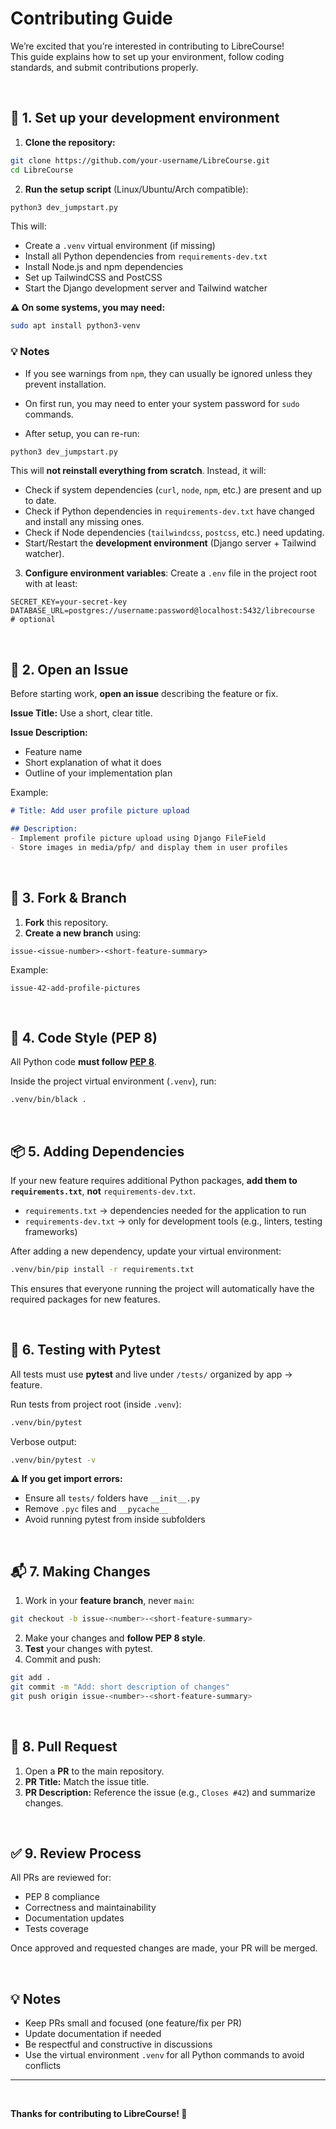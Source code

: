 # Contributing Guide

We’re excited that you’re interested in contributing to LibreCourse!  
This guide explains how to set up your environment, follow coding standards, and submit contributions properly.

<br>

## 🌱 1. Set up your development environment

1. **Clone the repository:**

```bash
git clone https://github.com/your-username/LibreCourse.git
cd LibreCourse
```

2. **Run the setup script** (Linux/Ubuntu/Arch compatible):

```bash
python3 dev_jumpstart.py
```

This will:

* Create a `.venv` virtual environment (if missing)
* Install all Python dependencies from `requirements-dev.txt`
* Install Node.js and npm dependencies
* Set up TailwindCSS and PostCSS
* Start the Django development server and Tailwind watcher


**⚠️ On some systems, you may need:**

 ```bash
 sudo apt install python3-venv
 ```

### 💡 Notes

* If you see warnings from `npm`, they can usually be ignored unless they prevent installation.
* On first run, you may need to enter your system password for `sudo` commands.  

* After setup, you can re-run:

```bash
python3 dev_jumpstart.py
```
This will **not reinstall everything from scratch**. Instead, it will:

* Check if system dependencies (`curl`, `node`, `npm`, etc.) are present and up to date.
* Check if Python dependencies in `requirements-dev.txt` have changed and install any missing ones.
* Check if Node dependencies (`tailwindcss`, `postcss`, etc.) need updating.
* Start/Restart the **development environment** (Django server + Tailwind watcher).

3. **Configure environment variables**:
   Create a `.env` file in the project root with at least:

```
SECRET_KEY=your-secret-key
DATABASE_URL=postgres://username:password@localhost:5432/librecourse  # optional
```
<br>

## 🧩 2. Open an Issue

Before starting work, **open an issue** describing the feature or fix.

**Issue Title:**
Use a short, clear title.

**Issue Description:**

* Feature name
* Short explanation of what it does
* Outline of your implementation plan

Example:

```markdown
# Title: Add user profile picture upload

## Description:
- Implement profile picture upload using Django FileField
- Store images in media/pfp/ and display them in user profiles
```
<br>

## 🌿 3. Fork & Branch

1. **Fork** this repository.
2. **Create a new branch** using:

```text
issue-<issue-number>-<short-feature-summary>
```

Example:

```text
issue-42-add-profile-pictures
```
<br>

## 🧹 4. Code Style (PEP 8)

All Python code **must follow [PEP 8](https://peps.python.org/pep-0008/)**.

Inside the project virtual environment (`.venv`), run:

```bash
.venv/bin/black .
```

<br>

## 📦 5. Adding Dependencies

If your new feature requires additional Python packages, **add them to `requirements.txt`**, **not** `requirements-dev.txt`.

* `requirements.txt` → dependencies needed for the application to run
* `requirements-dev.txt` → only for development tools (e.g., linters, testing frameworks)

After adding a new dependency, update your virtual environment:

```bash
.venv/bin/pip install -r requirements.txt
```

This ensures that everyone running the project will automatically have the required packages for new features.

<br>

## 🧪 6. Testing with Pytest

All tests must use **pytest** and live under `/tests/` organized by app → feature.

Run tests from project root (inside `.venv`):

```bash
.venv/bin/pytest
```

Verbose output:

```bash
.venv/bin/pytest -v
```

**⚠️ If you get import errors:**

* Ensure all `tests/` folders have `__init__.py`
* Remove `.pyc` files and `__pycache__`
* Avoid running pytest from inside subfolders

<br>

## 📬 7. Making Changes

1. Work in your **feature branch**, never `main`:

```bash
git checkout -b issue-<number>-<short-feature-summary>
```

2. Make your changes and **follow PEP 8 style**.
3. **Test** your changes with pytest.
4. Commit and push:

```bash
git add .
git commit -m "Add: short description of changes"
git push origin issue-<number>-<short-feature-summary>
```

<br>

## 🔄 8. Pull Request

1. Open a **PR** to the main repository.
2. **PR Title:** Match the issue title.
3. **PR Description:** Reference the issue (e.g., `Closes #42`) and summarize changes.

<br>

## ✅ 9. Review Process

All PRs are reviewed for:

* PEP 8 compliance
* Correctness and maintainability
* Documentation updates
* Tests coverage

Once approved and requested changes are made, your PR will be merged.

<br>

## 💡 Notes

* Keep PRs small and focused (one feature/fix per PR)
* Update documentation if needed
* Be respectful and constructive in discussions
* Use the virtual environment `.venv` for all Python commands to avoid conflicts

---

<br>

**Thanks for contributing to LibreCourse! 💙**


